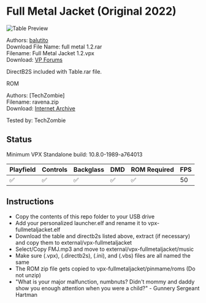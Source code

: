 # Full Metal Jacket (Original 2022)

![Table Preview](https://vpuniverse.com/screenshots/monthly_2022_07/9880474_Sanstitre.png.de2adeb6bcfddda679d1a69efbcba77c.png)

Authors: [balutito](https://vpuniverse.com/profile/36070-balutito/)  
Download File Name: full metal 1.2.rar  
Filename: Full Metal Jacket 1.2.vpx  
Download: [VP Forums](https://vpuniverse.com/files/file/9484-full-metal-jacket/)

DirectB2S included with Table.rar file. 

ROM

Authors: [TechZombie]  
Filename: ravena.zip  
Download: [Internet Archive](https://archive.org/details/ravena)

Tested by: TechZombie

## Status 

Minimum VPX Standalone build: 10.8.0-1989-a764013

| Playfield | Controls | Backglass | DMD | ROM Required | FPS | 
|-----------|----------|-----------|-----|--------------|-----|
| :white_check_mark: | :white_check_mark: | :white_check_mark: | :white_check_mark: | :white_check_mark: | 50 |

## Instructions

- Copy the contents of this repo folder to your USB drive
- Add your personalized launcher.elf and rename it to vpx-fullmetaljacket.elf
- Download the table and directb2s listed above, extract (if necessary) and copy them to external/vpx-fullmetaljacket
- Select/Copy FMJ.mp3 and move to external/vpx-fullmetaljacket/music
- Make sure (.vpx), (.directb2s), (.ini), and (.vbs) files are all named the same
- The ROM zip file gets copied to vpx-fullmetaljacket/pinmame/roms (Do not unzip)
- "What is your major malfunction, numbnuts? Didn't mommy and daddy show you enough attention when you were a child?" - Gunnery Sergeant Hartman
